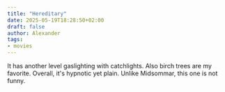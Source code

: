```yaml
---
title: "Hereditary"
date: 2025-05-19T18:28:50+02:00
draft: false
author: Alexander
tags:
- movies
---
```


It has another level gaslighting with catchlights.
Also birch trees are my favorite.
Overall, it's hypnotic yet plain.
Unlike Midsommar, this one is not funny.
